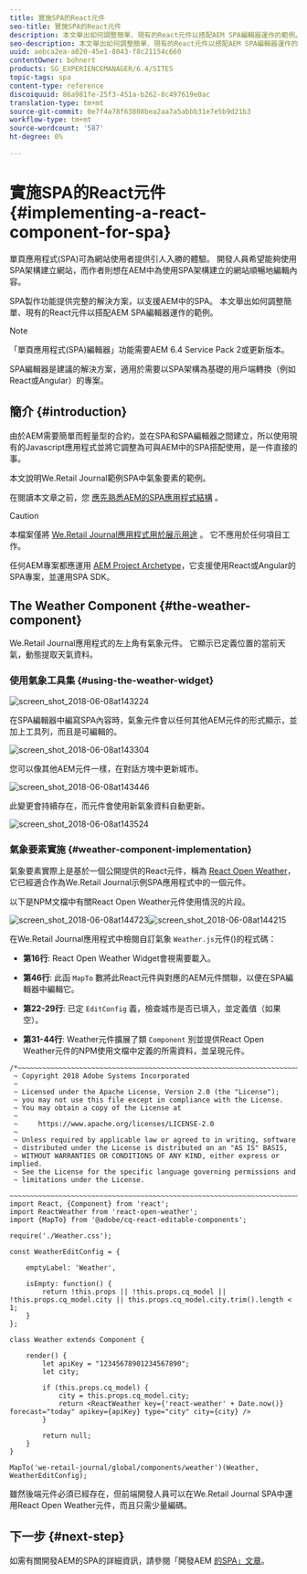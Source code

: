 ```yaml
---
title: 實施SPA的React元件
seo-title: 實施SPA的React元件
description: 本文舉出如何調整簡單、現有的React元件以搭配AEM SPA編輯器運作的範例。
seo-description: 本文舉出如何調整簡單、現有的React元件以搭配AEM SPA編輯器運作的範例。
uuid: aebca2ea-a020-45e1-8043-f8c21154c660
contentOwner: bohnert
products: SG_EXPERIENCEMANAGER/6.4/SITES
topic-tags: spa
content-type: reference
discoiquuid: 86a981fe-25f3-451a-b262-8c497619e0ac
translation-type: tm+mt
source-git-commit: 0e7f4a78f63808bea2aa7a5abbb31e7e5b9d21b3
workflow-type: tm+mt
source-wordcount: '587'
ht-degree: 0%

---
```



# 實施SPA的React元件{#implementing-a-react-component-for-spa}

單頁應用程式(SPA)可為網站使用者提供引人入勝的體驗。 開發人員希望能夠使用SPA架構建立網站，而作者則想在AEM中為使用SPA架構建立的網站順暢地編輯內容。

SPA製作功能提供完整的解決方案，以支援AEM中的SPA。 本文舉出如何調整簡單、現有的React元件以搭配AEM SPA編輯器運作的範例。

>[!NOTE]
>「單頁應用程式(SPA)編輯器」功能需要AEM 6.4 Service Pack 2或更新版本。
>
>SPA編輯器是建議的解決方案，適用於需要以SPA架構為基礎的用戶端轉換（例如React或Angular）的專案。

## 簡介 {#introduction}

由於AEM需要簡單而輕量型的合約，並在SPA和SPA編輯器之間建立，所以使用現有的Javascript應用程式並將它調整為可與AEM中的SPA搭配使用，是一件直接的事。

本文說明We.Retail Journal範例SPA中氣象要素的範例。

在閱讀本文章之前，您 [應先熟悉AEM的SPA應用程式結構](/help/sites-developing/spa-getting-started-react.md) 。

>[!CAUTION]
>本檔案僅將 [We.Retail Journal應用程式用於展示用途](https://github.com/Adobe-Marketing-Cloud/aem-sample-we-retail-journal) 。 它不應用於任何項目工作。
>
>任何AEM專案都應運用 [AEM Project Archetype](https://docs.adobe.com/content/help/en/experience-manager-core-components/using/developing/archetype/overview.html)，它支援使用React或Angular的SPA專案，並運用SPA SDK。

## The Weather Component {#the-weather-component}

We.Retail Journal應用程式的左上角有氣象元件。 它顯示已定義位置的當前天氣，動態提取天氣資料。

### 使用氣象工具集 {#using-the-weather-widget}

![screen_shot_2018-06-08at143224](assets/screen_shot_2018-06-08at143224.png)

在SPA編輯器中編寫SPA內容時，氣象元件會以任何其他AEM元件的形式顯示，並加上工具列，而且是可編輯的。

![screen_shot_2018-06-08at143304](assets/screen_shot_2018-06-08at143304.png)

您可以像其他AEM元件一樣，在對話方塊中更新城市。

![screen_shot_2018-06-08at143446](assets/screen_shot_2018-06-08at143446.png)

此變更會持續存在，而元件會使用新氣象資料自動更新。

![screen_shot_2018-06-08at143524](assets/screen_shot_2018-06-08at143524.png)

### 氣象要素實施 {#weather-component-implementation}

氣象要素實際上是基於一個公開提供的React元件，稱為 [React Open Weather](https://www.npmjs.com/package/react-open-weather)，它已經適合作為We.Retail Journal示例SPA應用程式中的一個元件。

以下是NPM文檔中有關React Open Weather元件使用情況的片段。

![screen_shot_2018-06-08at144723](assets/screen_shot_2018-06-08at144723.png)![screen_shot_2018-06-08at144215](assets/screen_shot_2018-06-08at144215.png)

在We.Retail Journal應用程式中檢閱自訂氣象 `Weather.js`元件()的程式碼：

* **第16行**: React Open Weather Widget會視需要載入。
* **第46行**: 此函 `MapTo` 數將此React元件與對應的AEM元件關聯，以便在SPA編輯器中編輯它。

* **第22-29行**: 已定 `EditConfig` 義，檢查城市是否已填入，並定義值（如果空）。

* **第31-44行**: Weather元件擴展了類 `Component` 別並提供React Open Weather元件的NPM使用文檔中定義的所需資料，並呈現元件。

```
/*~~~~~~~~~~~~~~~~~~~~~~~~~~~~~~~~~~~~~~~~~~~~~~~~~~~~~~~~~~~~~~~~~~~~~~~~~~~~~~
 ~ Copyright 2018 Adobe Systems Incorporated
 ~
 ~ Licensed under the Apache License, Version 2.0 (the "License");
 ~ you may not use this file except in compliance with the License.
 ~ You may obtain a copy of the License at
 ~
 ~     https://www.apache.org/licenses/LICENSE-2.0
 ~
 ~ Unless required by applicable law or agreed to in writing, software
 ~ distributed under the License is distributed on an "AS IS" BASIS,
 ~ WITHOUT WARRANTIES OR CONDITIONS OF ANY KIND, either express or implied.
 ~ See the License for the specific language governing permissions and
 ~ limitations under the License.
 ~~~~~~~~~~~~~~~~~~~~~~~~~~~~~~~~~~~~~~~~~~~~~~~~~~~~~~~~~~~~~~~~~~~~~~~~~~~~~*/
import React, {Component} from 'react';
import ReactWeather from 'react-open-weather';
import {MapTo} from '@adobe/cq-react-editable-components';

require('./Weather.css');

const WeatherEditConfig = {

    emptyLabel: 'Weather',

    isEmpty: function() {
        return !this.props || !this.props.cq_model || !this.props.cq_model.city || this.props.cq_model.city.trim().length < 1;
    }
};

class Weather extends Component {

    render() {
        let apiKey = "12345678901234567890";
        let city;

        if (this.props.cq_model) {
            city = this.props.cq_model.city;
            return <ReactWeather key={'react-weather' + Date.now()} forecast="today" apikey={apiKey} type="city" city={city} />
        }

        return null;
    }
}

MapTo('we-retail-journal/global/components/weather')(Weather, WeatherEditConfig);
```

雖然後端元件必須已經存在，但前端開發人員可以在We.Retail Journal SPA中運用React Open Weather元件，而且只需少量編碼。

## 下一步 {#next-step}

如需有關開發AEM的SPA的詳細資訊，請參閱「開發AEM [的SPA」文章](/help/sites-developing/spa-architecture.md)。
